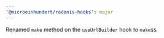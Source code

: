 ```yaml
---
'@microeinhundert/radonis-hooks': major
---
```


Renamed `make` method on the `useUrlBuilder` hook to `make$$`.
